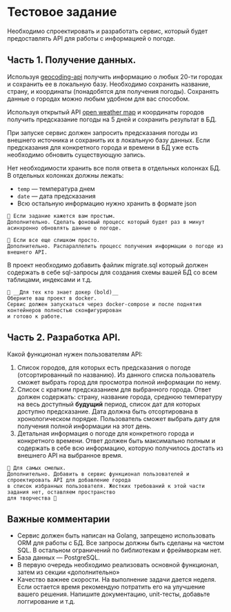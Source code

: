 # Тестовое задание #

Необходимо спроектировать и разработать сервис, который будет предоставлять API для работы с информацией о погоде.

## Часть 1. Получение данных.
Используя [geocoding-api](https://openweathermap.org/api/geocoding-api) получить информацию о любых 20-ти городах и сохранить ее в локальную базу. Необходимо сохранить название, страну, и координаты (понадобятся для получения погоды). Сохранять данные о городах можно любым удобном для вас способом.

Используя открытый API [open weather map](https://openweathermap.org/forecast5) и координаты городов получить предсказание погоды на 5 дней и сохранить результат в БД.

При запуске сервис должен запросить предсказания погоды из внешнего источника и сохранить их в локальную базу данных. Если предсказания для конкретного города и времени в БД уже есть необходимо обновить существующую запись.

Нет необходимости хранить все поля ответа в отдельных колонках БД. В отдельных колонках должны лежать:
- `temp` — температура днем
- `date` — дата предсказания
- Всю остальную информацию нужно хранить в формате json
```
💪 Если задание кажется вам простым.
Дополнительно. Сделать фоновый процесс который будет раз в минут асинхронно обновлять данные о погоде.
```
```
💪 Если все еще слишком просто.
Дополнительно. Распараллелить процесс получения информации о погоде из внешнего API.
```
В проект необходимо добавить файлик migrate.sql который должен содержать в себе sql-запросы для создания схемы вашей БД со всем таблицами, индексами и т.д.
```
💪 __Для тех кто знает докер (bold)__
Оберните ваш проект в docker.
Сервис должен запускаться через doсker-compose и после поднятия контейнеров полностью сконфигурирован 
и готово к работе.
```
## Часть 2.  Разработка API.
Какой функционал нужен пользователям API:
1. Список городов, для которых есть предсказания о погоде (отсортированный по названию). Из данного списка пользователь сможет выбрать город для просмотра полной информации по нему. 
2. Список с кратким предсказанием для выбранного города. Ответ должен содержать: страну, название города, среднюю температуру на весь доступный **будущий** период, список дат для которых доступно предсказание. Дата должна быть отсортирована в хронологическом порядке. Пользователь сможет выбрать дату для получения полной информации на этот день.
3. Детальная информация о погоде для конкретного города и конкретного времени. Ответ должен быть максимально полным и содержать в себе всю информацию, которую получилось достать из внешнего API на выбранное время.
```
💪 Для самых смелых.
Дополнительно. Добавить в сервис функционал пользователей и спроектировать API для добавление города 
в список избранных пользователя. Жестких требований к этой части задания нет, оставляем пространство 
для творчества 🙂
```
## Важные комментарии
- Сервис должен быть написан на Golang, запрещено использовать ORM для работы с БД. Все запросы должны быть сделаны на чистом SQL. В остальном ограничений по библиотекам и фреймворкам нет.
- База данных — PostgreSQL.
- В первую очередь необходимо реализовать основной функционал, затем из секции «дополнительно»
- Качество важнее скорости. На выполнение задачи дается неделя. Если остается время рекомендую потратить его на улучшение вашего решения. Напишите документацию, unit-тесты, добавьте логгирование и т.д.